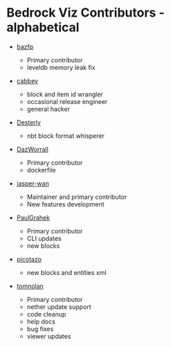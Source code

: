 # Bedrock Viz Contributors - alphabetical

* [bazfp](https://github.com/bazfp)

  * Primary contributor
  * leveldb memory leak fix

* [cabbey](https://github.com/cabbey)

  * block and item id wrangler
  * occasional release engineer
  * general hacker
  
* [Desterly](https://github.com/Desterly)

  * nbt block format whisperer 

* [DazWorrall](https://github.com/DazWorrall)

  * Primary contributor
  * dockerfile
  
* [jasper-wan](https://github.com/jasper-wan)

  * Maintainer and primary contributor
  * New features development

* [PaulGrahek](https://github.com/paulgrahek)

  * Primary contributor
  * CLI updates
  * new blocks
  
* [picotazo](https://github.com/picotazo)  

  * new blocks and entities xml

* [tomnolan](http://github.com/tomnolan)

  * Primary contributor
  * nether update support
  * code cleanup
  * help docs
  * bug fixes
  * viewer updates
  
